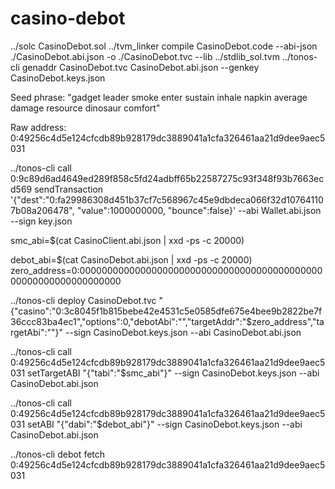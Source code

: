 # casino-debot


../solc CasinoDebot.sol 
../tvm_linker compile CasinoDebot.code --abi-json ./CasinoDebot.abi.json -o ./CasinoDebot.tvc --lib ../stdlib_sol.tvm
../tonos-cli genaddr CasinoDebot.tvc CasinoDebot.abi.json --genkey CasinoDebot.keys.json

Seed phrase: "gadget leader smoke enter sustain inhale napkin average damage resource dinosaur comfort"

Raw address: 0:49256c4d5e124cfcdb89b928179dc3889041a1cfa326461aa21d9dee9aec5031

../tonos-cli call 0:9c89d6ad4649ed289f858c5fd24adbff65b22587275c93f348f93b7663ecd569 sendTransaction '{"dest":"0:fa29986308d451b37cf7c568967c45e9dbdeca066f32d107641107b08a206478", "value":1000000000, "bounce":false}' --abi Wallet.abi.json --sign key.json



smc_abi=$(cat CasinoClient.abi.json | xxd -ps -c 20000)
<!-- smc_abi=$(cat Casino.abi.json | xxd -ps -c 20000) -->
debot_abi=$(cat CasinoDebot.abi.json | xxd -ps -c 20000)
zero_address=0:0000000000000000000000000000000000000000000000000000000000000000


../tonos-cli deploy CasinoDebot.tvc "{\"casino\":\"0:3c8045f1b815bebe42e4531c5e0585dfe675e4bee9b2822be7f36ccc83ba4ec1\",\"options\":0,\"debotAbi\":\"\",\"targetAddr\":\"$zero_address\",\"targetAbi\":\"\"}" --sign CasinoDebot.keys.json --abi CasinoDebot.abi.json


../tonos-cli call 0:49256c4d5e124cfcdb89b928179dc3889041a1cfa326461aa21d9dee9aec5031 setTargetABI "{\"tabi\":\"$smc_abi\"}" --sign CasinoDebot.keys.json --abi CasinoDebot.abi.json

../tonos-cli call 0:49256c4d5e124cfcdb89b928179dc3889041a1cfa326461aa21d9dee9aec5031 setABI "{\"dabi\":\"$debot_abi\"}" --sign CasinoDebot.keys.json --abi CasinoDebot.abi.json

../tonos-cli debot fetch 0:49256c4d5e124cfcdb89b928179dc3889041a1cfa326461aa21d9dee9aec5031
